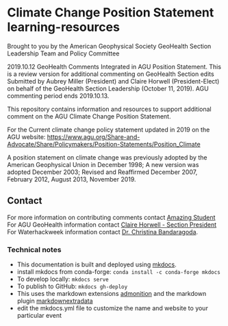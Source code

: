 # Climate Change Position Statement learning-resources 
Brought to you by the American Geophysical Society GeoHealth Section Leadership Team and Policy Committee

2019.10.12 GeoHealth Comments Integrated in AGU Position Statement.  This is a review version for additional commenting on GeoHealth Section edits Submitted by Aubrey Miller (President) and Claire Horwell (President-Elect) on behalf of the GeoHealth Section Leadership (October 11, 2019). AGU commenting period ends 2019.10.13.

This repository contains information and resources to support additional comment on the AGU Climate Change Position Statement. 

For the Current climate change policy statement updated in 2019 on the AGU website:
https://www.agu.org/Share-and-Advocate/Share/Policymakers/Position-Statements/Position_Climate

A position statement on climate change was previously adopted by the American Geophysical Union in December 1998; A new version was adopted December 2003; Revised and Reaffirmed December 2007, February 2012, August 2013, November 2019.  

## Contact

For more information on contributing comments contact [Amazing Student](mailto:amazingstudent@uw.edu)
For AGU GeoHealth information contact [Claire Horwell - Section President](mailto:amazingstudent@uw.edu)
For Waterhackweek information contact [Dr. Christina Bandaragoda](mailto:cband@uw.edu).

### Technical notes

* This documentation is built and deployed using [mkdocs](https://www.mkdocs.org/).
* install mkdocs from conda-forge: ```conda install -c conda-forge mkdocs```
* To develop locally: ```mkdocs serve```
* To publish to GitHub: ```mkdocs gh-deploy```
* This uses the markdown extensions [admonition](https://squidfunk.github.io/mkdocs-material/extensions/admonition/) and the markdown plugin [markdownextradata](https://github.com/rosscdh/mkdocs-markdownextradata-plugin/)
* edit the mkdocs.yml file to customize the name and website to your particular event
